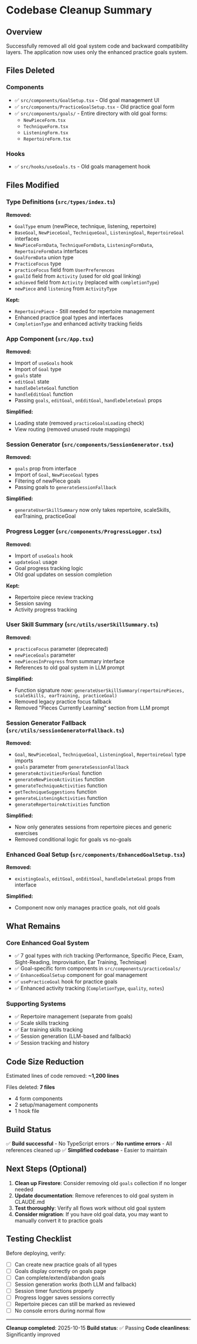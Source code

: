 # Codebase Cleanup Summary

## Overview

Successfully removed all old goal system code and backward compatibility layers. The application now uses only the enhanced practice goals system.

## Files Deleted

### Components
- ✅ `src/components/GoalSetup.tsx` - Old goal management UI
- ✅ `src/components/PracticeGoalSetup.tsx` - Old practice goal form
- ✅ `src/components/goals/` - Entire directory with old goal forms:
  - `NewPieceForm.tsx`
  - `TechniqueForm.tsx`
  - `ListeningForm.tsx`
  - `RepertoireForm.tsx`

### Hooks
- ✅ `src/hooks/useGoals.ts` - Old goals management hook

## Files Modified

### Type Definitions (`src/types/index.ts`)
**Removed:**
- `GoalType` enum (newPiece, technique, listening, repertoire)
- `BaseGoal`, `NewPieceGoal`, `TechniqueGoal`, `ListeningGoal`, `RepertoireGoal` interfaces
- `NewPieceFormData`, `TechniqueFormData`, `ListeningFormData`, `RepertoireFormData` interfaces
- `GoalFormData` union type
- `PracticeFocus` type
- `practiceFocus` field from `UserPreferences`
- `goalId` field from `Activity` (used for old goal linking)
- `achieved` field from `Activity` (replaced with `completionType`)
- `newPiece` and `listening` from `ActivityType`

**Kept:**
- `RepertoirePiece` - Still needed for repertoire management
- Enhanced practice goal types and interfaces
- `CompletionType` and enhanced activity tracking fields

### App Component (`src/App.tsx`)
**Removed:**
- Import of `useGoals` hook
- Import of `Goal` type
- `goals` state
- `editGoal` state
- `handleDeleteGoal` function
- `handleEditGoal` function
- Passing `goals`, `editGoal`, `onEditGoal`, `handleDeleteGoal` props

**Simplified:**
- Loading state (removed `practiceGoalsLoading` check)
- View routing (removed unused route mappings)

### Session Generator (`src/components/SessionGenerator.tsx`)
**Removed:**
- `goals` prop from interface
- Import of `Goal`, `NewPieceGoal` types
- Filtering of newPiece goals
- Passing goals to `generateSessionFallback`

**Simplified:**
- `generateUserSkillSummary` now only takes repertoire, scaleSkills, earTraining, practiceGoal

### Progress Logger (`src/components/ProgressLogger.tsx`)
**Removed:**
- Import of `useGoals` hook
- `updateGoal` usage
- Goal progress tracking logic
- Old goal updates on session completion

**Kept:**
- Repertoire piece review tracking
- Session saving
- Activity progress tracking

### User Skill Summary (`src/utils/userSkillSummary.ts`)
**Removed:**
- `practiceFocus` parameter (deprecated)
- `newPieceGoals` parameter
- `newPiecesInProgress` from summary interface
- References to old goal system in LLM prompt

**Simplified:**
- Function signature now: `generateUserSkillSummary(repertoirePieces, scaleSkills, earTraining, practiceGoal)`
- Removed legacy practice focus fallback
- Removed "Pieces Currently Learning" section from LLM prompt

### Session Generator Fallback (`src/utils/sessionGeneratorFallback.ts`)
**Removed:**
- `Goal`, `NewPieceGoal`, `TechniqueGoal`, `ListeningGoal`, `RepertoireGoal` type imports
- `goals` parameter from `generateSessionFallback`
- `generateActivitiesForGoal` function
- `generateNewPieceActivities` function
- `generateTechniqueActivities` function
- `getTechniqueSuggestions` function
- `generateListeningActivities` function
- `generateRepertoireActivities` function

**Simplified:**
- Now only generates sessions from repertoire pieces and generic exercises
- Removed conditional logic for goals vs no-goals

### Enhanced Goal Setup (`src/components/EnhancedGoalSetup.tsx`)
**Removed:**
- `existingGoals`, `editGoal`, `onEditGoal`, `handleDeleteGoal` props from interface

**Simplified:**
- Component now only manages practice goals, not old goals

## What Remains

### Core Enhanced Goal System
- ✅ 7 goal types with rich tracking (Performance, Specific Piece, Exam, Sight-Reading, Improvisation, Ear Training, Technique)
- ✅ Goal-specific form components in `src/components/practiceGoals/`
- ✅ `EnhancedGoalSetup` component for goal management
- ✅ `usePracticeGoal` hook for practice goals
- ✅ Enhanced activity tracking (`CompletionType`, `quality`, `notes`)

### Supporting Systems
- ✅ Repertoire management (separate from goals)
- ✅ Scale skills tracking
- ✅ Ear training skills tracking
- ✅ Session generation (LLM-based and fallback)
- ✅ Session tracking and history

## Code Size Reduction

Estimated lines of code removed: **~1,200 lines**

Files deleted: **7 files**
- 4 form components
- 2 setup/management components
- 1 hook file

## Build Status

✅ **Build successful** - No TypeScript errors
✅ **No runtime errors** - All references cleaned up
✅ **Simplified codebase** - Easier to maintain

## Next Steps (Optional)

1. **Clean up Firestore**: Consider removing old `goals` collection if no longer needed
2. **Update documentation**: Remove references to old goal system in CLAUDE.md
3. **Test thoroughly**: Verify all flows work without old goal system
4. **Consider migration**: If you have old goal data, you may want to manually convert it to practice goals

## Testing Checklist

Before deploying, verify:
- [ ] Can create new practice goals of all types
- [ ] Goals display correctly on goals page
- [ ] Can complete/extend/abandon goals
- [ ] Session generation works (both LLM and fallback)
- [ ] Session timer functions properly
- [ ] Progress logger saves sessions correctly
- [ ] Repertoire pieces can still be marked as reviewed
- [ ] No console errors during normal flow

---

**Cleanup completed**: 2025-10-15
**Build status**: ✅ Passing
**Code cleanliness**: Significantly improved
